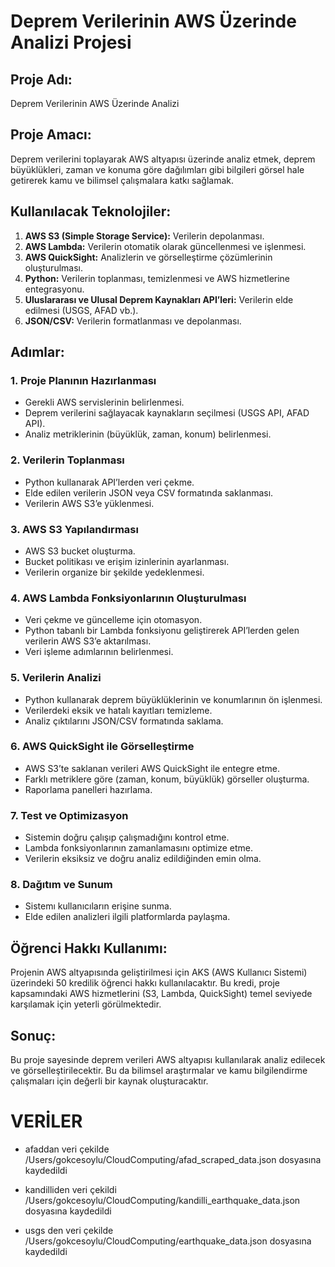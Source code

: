 # Deprem Verilerinin AWS Üzerinde Analizi Projesi

## Proje Adı:
Deprem Verilerinin AWS Üzerinde Analizi

## Proje Amacı:
Deprem verilerini toplayarak AWS altyapısı üzerinde analiz etmek, deprem büyüklükleri, zaman ve konuma göre dağılımları gibi bilgileri görsel hale getirerek kamu ve bilimsel çalışmalara katkı sağlamak.

## Kullanılacak Teknolojiler:
1. **AWS S3 (Simple Storage Service):** Verilerin depolanması.
2. **AWS Lambda:** Verilerin otomatik olarak güncellenmesi ve işlenmesi.
3. **AWS QuickSight:** Analizlerin ve görselleştirme çözümlerinin oluşturulması.
4. **Python:** Verilerin toplanması, temizlenmesi ve AWS hizmetlerine entegrasyonu.
5. **Uluslararası ve Ulusal Deprem Kaynakları API’leri:** Verilerin elde edilmesi (USGS, AFAD vb.).
6. **JSON/CSV:** Verilerin formatlanması ve depolanması.

## Adımlar:

### 1. Proje Planının Hazırlanması
- Gerekli AWS servislerinin belirlenmesi.
- Deprem verilerini sağlayacak kaynakların seçilmesi (USGS API, AFAD API).
- Analiz metriklerinin (büyüklük, zaman, konum) belirlenmesi.

### 2. Verilerin Toplanması
- Python kullanarak API’lerden veri çekme.
- Elde edilen verilerin JSON veya CSV formatında saklanması.
- Verilerin AWS S3’e yüklenmesi.

### 3. AWS S3 Yapılandırması
- AWS S3 bucket oluşturma.
- Bucket politikası ve erişim izinlerinin ayarlanması.
- Verilerin organize bir şekilde yedeklenmesi.

### 4. AWS Lambda Fonksiyonlarının Oluşturulması
- Veri çekme ve güncelleme için otomasyon.
- Python tabanlı bir Lambda fonksiyonu geliştirerek API’lerden gelen verilerin AWS S3’e aktarılması.
- Veri işleme adımlarının belirlenmesi.

### 5. Verilerin Analizi
- Python kullanarak deprem büyüklüklerinin ve konumlarının ön işlenmesi.
- Verilerdeki eksik ve hatalı kayıtları temizleme.
- Analiz çıktılarını JSON/CSV formatında saklama.

### 6. AWS QuickSight ile Görselleştirme
- AWS S3’te saklanan verileri AWS QuickSight ile entegre etme.
- Farklı metriklere göre (zaman, konum, büyüklük) görseller oluşturma.
- Raporlama panelleri hazırlama.

### 7. Test ve Optimizasyon
- Sistemin doğru çalışıp çalışmadığını kontrol etme.
- Lambda fonksiyonlarının zamanlamasını optimize etme.
- Verilerin eksiksiz ve doğru analiz edildiğinden emin olma.

### 8. Dağıtım ve Sunum
- Sistemı kullanıcıların erişine sunma.
- Elde edilen analizleri ilgili platformlarda paylaşma.

## Öğrenci Hakkı Kullanımı:
Projenin AWS altyapısında geliştirilmesi için AKS (AWS Kullanıcı Sistemi) üzerindeki 50 kredilik öğrenci hakkı kullanılacaktır. Bu kredi, proje kapsamındaki AWS hizmetlerini (S3, Lambda, QuickSight) temel seviyede karşılamak için yeterli görülmektedir.

## Sonuç:
Bu proje sayesinde deprem verileri AWS altyapısı kullanılarak analiz edilecek ve görselleştirilecektir. Bu da bilimsel araştırmalar ve kamu bilgilendirme çalışmaları için değerli bir kaynak oluşturacaktır.

# VERİLER
- afaddan veri çekilde /Users/gokcesoylu/CloudComputing/afad_scraped_data.json dosyasına kaydedildi

- kandilliden veri çekildi /Users/gokcesoylu/CloudComputing/kandilli_earthquake_data.json dosyasına kaydedildi

- usgs den veri çekilde /Users/gokcesoylu/CloudComputing/earthquake_data.json dosyasına kaydedildi
